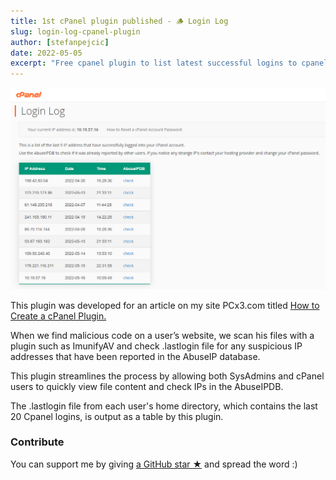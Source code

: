 ```yaml
---
title: 1st cPanel plugin published - 🪵 Login Log
slug: login-log-cpanel-plugin
author: [stefanpejcic]
date: 2022-05-05
excerpt: "Free cpanel plugin to list latest successful logins to cpanel"
---
```


<img src="https://raw.githubusercontent.com/stefanpejcic/lastlogin-cpanel-plugin/main/assets/img/screenshot.png"></img>

This plugin was developed for an article on my site PCx3.com titled [How to Create a cPanel Plugin.](https://pcx3.com/cp/how-to-create-a-cpanel-plugin/)

When we find malicious code on a user’s website, we scan his files with a plugin such as ImunifyAV and check .lastlogin file for any suspicious IP addresses that have been reported in the AbuseIP database. </br>

This plugin streamlines the process by allowing both SysAdmins and cPanel users to quickly view file content and check IPs in the AbuseIPDB.

The .lastlogin file from each user's home directory, which contains the last 20 Cpanel logins, is output as a table by this plugin. 

### Contribute

You can support me by giving [a GitHub star ★](https://github.com/stefanpejcic/lastlogin-cpanel-plugin/stargazers) and spread the word :)
